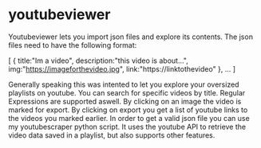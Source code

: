 # youtubeviewer


Youtubeviewer lets you import json files and explore its contents. The json files need to have the following format:

[
  {
    title:"Im a video",
    description:"this video is about...",
    img:"https://imageforthevideo.jpg",
    link:"https://linktothevideo"
  },
  ...
]

Generally speaking this was intented to let you explore your oversized playlists on youtube. You can search for specific videos by title.
Regular Expressions are supported aswell. By clicking on an image the video is marked for export. By clicking on export you get a list of youtube links to the videos you marked earlier. In order to get a valid json file you can use my youtubescraper python script. It uses the youtube API to retrieve the video data saved in a playlist, but also supports other features.

